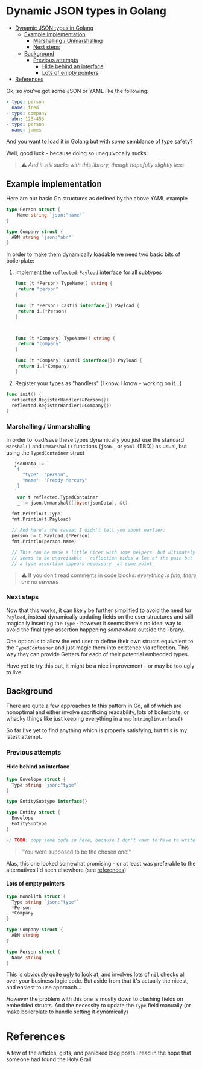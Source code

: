 # Dynamic JSON types in Golang

- [Dynamic JSON types in Golang](#dynamic-json-types-in-golang)
  - [Example implementation](#example-implementation)
    - [Marshalling / Unmarshalling](#marshalling--unmarshalling)
    - [Next steps](#next-steps)
  - [Background](#background)
    - [Previous attempts](#previous-attempts)
      - [Hide behind an interface](#hide-behind-an-interface)
      - [Lots of empty pointers](#lots-of-empty-pointers)
- [References](#references)

Ok, so you've got some JSON or YAML like the following:

```yaml
- type: person
  name: fred
- type: company
  abn: 123-456
- type: person
  name: james
```

And you want to load it in Golang but with _some_ semblance of type safety?

Well, good luck - because doing so unequivocally sucks.

> :warning: _And it still sucks with this library, though hopefully slightly less_

## Example implementation

Here are our basic Go structures as defined by the above YAML example

```go
type Person struct {
	Name string `json:"name"`
}

type Company struct {
  ABN string `json:"abn"`
}
```

In order to make them dynamically loadable we need two basic bits of boilerplate:

1. Implement the `reflected.Payload` interface for all subtypes
   ```go
   func (t *Person) TypeName() string {
   	return "person"
   }

   func (t *Person) Cast(i interface{}) Payload {
   	return i.(*Person)
   }



   func (t *Company) TypeName() string {
   	return "company"
   }

   func (t *Company) Cast(i interface{}) Payload {
   	return i.(*Company)
   }
   ```
2. Register your types as "handlers" (I know, I know - working on it...)
  ```go
  func init() {
    reflected.RegisterHandler(&Person{})
    reflected.RegisterHandler(&Company{})
  }
  ```

### Marshalling / Unmarshalling

In order to load/save these types dynamically you just use the standard `Marshal()` and `Unmarshal()` functions (`json.`, or `yaml.`(TBD)) as usual, but using the `TypedContainer` struct

```go
   jsonData := `
   	{
      "type": "person",
      "name": "Freddy Mercury"
    }   	
   `
	var t reflected.TypedContainer
	_ := json.Unmarshal([]byte(jsonData), &t)

  fmt.Println(t.Type)
  fmt.Println(t.Payload)

  // And here's the caveat I didn't tell you about earlier:
  person := t.Payload.(*Person)
  fmt.Println(person.Name)  

  // This can be made a little nicer with some helpers, but ultimately
  // seems to be unavoidable - reflection hides a lot of the pain but
  // a type assertion appears necessary _at some point_
```

> :warning: If you don't read comments in code blocks: _everything is fine, there are no caveats_


### Next steps

Now that this works, it can likely be further simplified to avoid the need for `Payload`, instead dynamically updating fields on the user structures and still magically inserting the `Type` - however it seems there's no ideal way to avoid the final type assertion happening _somewhere_ outside the library.

One option is to allow the end user to define their own structs equivalent to
the `TypedContainer` and just magic them into existence via reflection.  This way they can provide Getters for each of their potential embedded types.

Have yet to try this out, it might be a nice improvement - or may be too ugly to live.

## Background

There are quite a few approaches to this pattern in Go, all of which are nonoptimal and either involve sacrificing readability, lots of boilerplate, or whacky things like just keeping everything in a `map[string]interface{}`

So far I've yet to find anything which is properly satisfying, but this is my latest attempt.

### Previous attempts

#### Hide behind an interface

```go
type Envelope struct {
  Type string `json:"type"`
}

type EntitySubtype interface{}

type Entity struct {
  Envelope
  EntitySubtype
}

// TODO: copy some code in here, because I don't want to have to write it again
```

> "You were supposed to be the chosen one!"

Alas, this one looked somewhat promising - or at least was preferable to the alternatives I'd seen elsewhere (see [references](#references))

#### Lots of empty pointers

```go
type Monolith struct {
  Type string `json:"type"`
  *Person
  *Company
}

type Company struct {
  ABN string
}

type Person struct {
  Name string
}
```

This is obviously quite ugly to look at, and involves lots of `nil` checks all over your business logic code.  But aside from that it's actually the nicest, and easiest to use approach...

*However* the problem with this one is mostly down to clashing fields on embedded structs.  And the necessity to update the `Type` field manually (or make boilerplate to handle setting it dynamically)



# References

A few of the articles, gists, and panicked blog posts I read in the hope that someone had found the Holy Grail